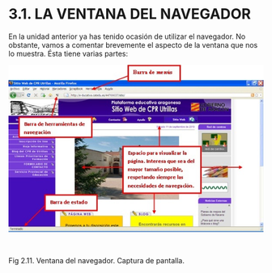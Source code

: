 
# 3.1. LA VENTANA DEL NAVEGADOR

En la unidad anterior ya has tenido ocasión de utilizar el navegador. No obstante, vamos a comentar brevemente el aspecto de la ventana que nos lo muestra. Ésta tiene varias partes:


![](img/ventana_del_navegador.jpg)

 

Fig 2.11. Ventana del navegador. Captura de pantalla.

